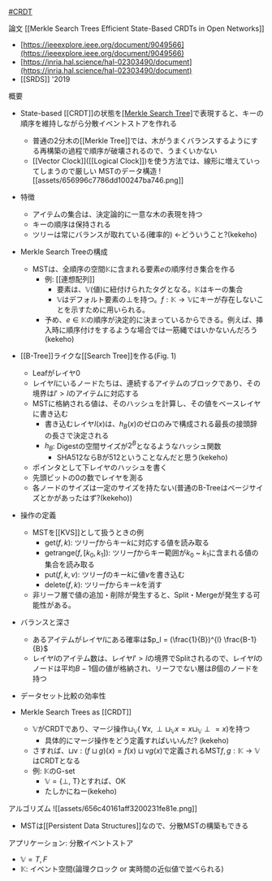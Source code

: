 [#CRDT](CRDT.md)

論文
[[Merkle Search Trees  Efficient State-Based CRDTs in Open Networks]]
- [https://ieeexplore.ieee.org/document/9049566](https://ieeexplore.ieee.org/document/9049566)
- [https://inria.hal.science/hal-02303490/document](https://inria.hal.science/hal-02303490/document)
- [[SRDS]] '2019

概要
- State-based [[CRDT]]の状態を[[Merkle Search Tree]]([[MST]])で表現すると、キーの順序を維持しながら分散イベントストアを作れる
	- 普通の2分木の[[Merkle Tree]]では、木がうまくバランスするようにする再構築の過程で順序が破壊されるので、うまくいかない
	- [[Vector Clock]]([[Logical Clock]])を使う方法では、線形に増えていってしまうので厳しい
MSTのデータ構造
![[assets/656996c7786dd100247ba746.png]]

- 特徴
	- アイテムの集合は、決定論的に一意な木の表現を持つ
	- キーの順序は保持される
	- ツリーは常にバランスが取れている(確率的) ←どういうこと?(kekeho)

- Merkle Search Treeの構成
	- MSTは、全順序の空間$\mathbb{K}$に含まれる要素$e$の順序付き集合を作る
		- 例: [[連想配列]]
			- 要素は、$\mathbb{V}$(値)に紐付けられたタグとなる。$\mathbb{K}$はキーの集合
			- $\mathbb{V}$はデフォルト要素の$\perp$を持つ。$f: \mathbb{K} \rightarrow \mathbb{V}$にキーが存在しないことを示すために用いられる。
		- 予め、$e \in \mathbb{K}$の順序が決定的に決まっているからできる。例えば、挿入時に順序付けをするような場合では一筋縄ではいかないんだろう(kekeho)
- [[B-Tree]]ライクな[[Search Tree]]を作る(Fig. 1)
	- Leafがレイヤ0
	- レイヤ$l$にいるノードたちは、連続するアイテムのブロックであり、その境界は$l' \gt l$のアイテムに対応する
	- MSTに格納される値は、そのハッシュを計算し、その値をベースレイヤに書き込む
		- 書き込むレイヤ$l(x)$は、$h_B(x)$のゼロのみで構成される最長の接頭辞の長さで決定される
		- $h_B$: Digestの空間サイズが$2^B$となるようなハッシュ関数
			- SHA512ならBが512ということなんだと思う(kekeho)
	- ポインタとして下レイヤのハッシュを書く
	- 先頭ビットの0の数でレイヤを測る
	- 各ノードのサイズは一定のサイズを持たない(普通のB-Treeはページサイズとかがあったはず?(kekeho))

- 操作の定義
	- MSTを[[KVS]]として扱うときの例
		- $\mathrm{get}(f, k)$: ツリー$f$からキー$k$に対応する値を読み取る
		- $\mathrm{getrange}(f, \lbrack k_0, k_1 \rbrack )$: ツリー$f$からキー範囲が$k_0$ ~ $k_1$に含まれる値の集合を読み取る
		- $\mathrm{put}(f, k, v)$: ツリー$f$のキー$k$に値$v$を書き込む
		- $\mathrm{delete}(f, k)$: ツリー$f$からキー$k$を消す
	- 非リーフ層で値の追加・削除が発生すると、Split・Mergeが発生する可能性がある。

- バランスと深さ
	- あるアイテムがレイヤ$l$にある確率は$p_l = (\frac{1}{B})^{l} \frac{B-1}{B}$
	- レイヤ$l$のアイテム数は、レイヤ$l' > l$の境界でSplitされるので、レイヤ$l$のノードは平均$B-1$個の値が格納され、リーフでない層は$B$個のノードを持つ

- データセット比較の効率性

- Merkle Search Trees as [[CRDT]]
	- $\mathbb{V}$がCRDTであり、マージ操作$\sqcup_{\mathbb{V}}$( $\forall x, \perp\sqcup _\mathbb{V}x=x\sqcup_\mathbb{V}\perp=x$)を持つ
		- 具体的にマージ操作をどう定義すればいいんだ? (kekeho)
	- さすれば、$\sqcup\mathrm{v}:(f\sqcup g)(x)=f(x)\sqcup \mathrm{v}g(x)$で定義されるMST$f,g: \mathbb{K} \rightarrow \mathbb{V}$はCRDTとなる
	- 例: $\mathbb{K}$のG-set
		- $\mathbb{V} = \{\perp,\ \mathsf{T}\}$とすれば、OK
		- たしかにねー(kekeho)

アルゴリズム
![[assets/656c40161aff3200231fe81e.png]]

- MSTは[[Persistent Data Structures]]なので、分散MSTの構築もできる

アプリケーション: 分散イベントストア
- $\mathbb{V} = {T, F}$
- $\mathbb{K}$: イベント空間(論理クロック or 実時間の近似値で並べられる)
